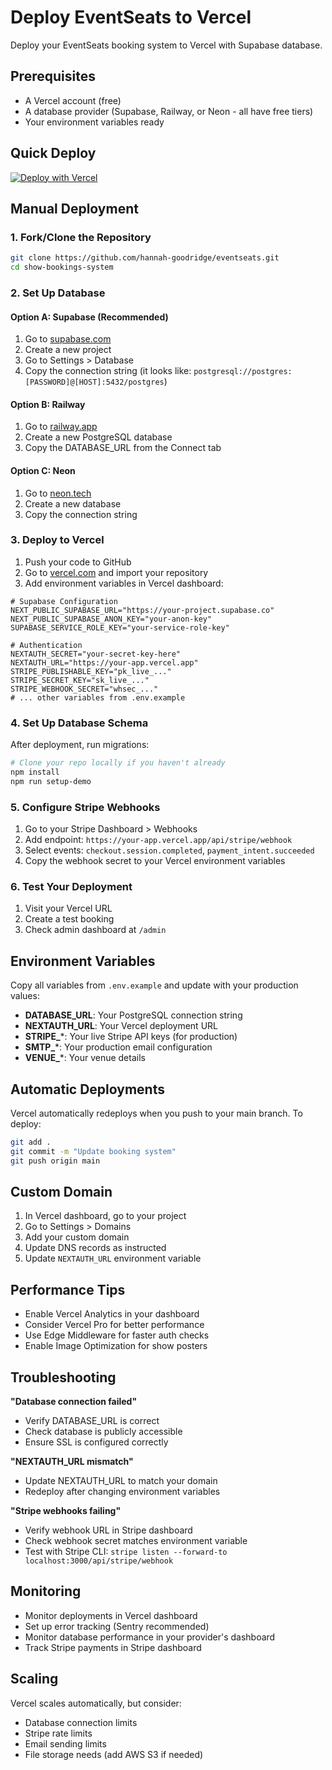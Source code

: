 # Deploy EventSeats to Vercel

Deploy your EventSeats booking system to Vercel with Supabase database.

## Prerequisites

- A Vercel account (free)
- A database provider (Supabase, Railway, or Neon - all have free tiers)
- Your environment variables ready

## Quick Deploy

[![Deploy with Vercel](https://vercel.com/button)](https://vercel.com/new/clone?repository-url=https://github.com/hannah-goodridge/eventseats)

## Manual Deployment

### 1. Fork/Clone the Repository

```bash
git clone https://github.com/hannah-goodridge/eventseats.git
cd show-bookings-system
```

### 2. Set Up Database

#### Option A: Supabase (Recommended)
1. Go to [supabase.com](https://supabase.com)
2. Create a new project
3. Go to Settings > Database
4. Copy the connection string (it looks like: `postgresql://postgres:[PASSWORD]@[HOST]:5432/postgres`)

#### Option B: Railway
1. Go to [railway.app](https://railway.app)
2. Create a new PostgreSQL database
3. Copy the DATABASE_URL from the Connect tab

#### Option C: Neon
1. Go to [neon.tech](https://neon.tech)
2. Create a new database
3. Copy the connection string

### 3. Deploy to Vercel

1. Push your code to GitHub
2. Go to [vercel.com](https://vercel.com) and import your repository
3. Add environment variables in Vercel dashboard:

```env
# Supabase Configuration
NEXT_PUBLIC_SUPABASE_URL="https://your-project.supabase.co"
NEXT_PUBLIC_SUPABASE_ANON_KEY="your-anon-key"
SUPABASE_SERVICE_ROLE_KEY="your-service-role-key"

# Authentication
NEXTAUTH_SECRET="your-secret-key-here"
NEXTAUTH_URL="https://your-app.vercel.app"
STRIPE_PUBLISHABLE_KEY="pk_live_..."
STRIPE_SECRET_KEY="sk_live_..."
STRIPE_WEBHOOK_SECRET="whsec_..."
# ... other variables from .env.example
```

### 4. Set Up Database Schema

After deployment, run migrations:

```bash
# Clone your repo locally if you haven't already
npm install
npm run setup-demo
```

### 5. Configure Stripe Webhooks

1. Go to your Stripe Dashboard > Webhooks
2. Add endpoint: `https://your-app.vercel.app/api/stripe/webhook`
3. Select events: `checkout.session.completed`, `payment_intent.succeeded`
4. Copy the webhook secret to your Vercel environment variables

### 6. Test Your Deployment

1. Visit your Vercel URL
2. Create a test booking
3. Check admin dashboard at `/admin`

## Environment Variables

Copy all variables from `.env.example` and update with your production values:

- **DATABASE_URL**: Your PostgreSQL connection string
- **NEXTAUTH_URL**: Your Vercel deployment URL
- **STRIPE_***: Your live Stripe API keys (for production)
- **SMTP_***: Your production email configuration
- **VENUE_***: Your venue details

## Automatic Deployments

Vercel automatically redeploys when you push to your main branch. To deploy:

```bash
git add .
git commit -m "Update booking system"
git push origin main
```

## Custom Domain

1. In Vercel dashboard, go to your project
2. Go to Settings > Domains
3. Add your custom domain
4. Update DNS records as instructed
5. Update `NEXTAUTH_URL` environment variable

## Performance Tips

- Enable Vercel Analytics in your dashboard
- Consider Vercel Pro for better performance
- Use Edge Middleware for faster auth checks
- Enable Image Optimization for show posters

## Troubleshooting

**"Database connection failed"**
- Verify DATABASE_URL is correct
- Check database is publicly accessible
- Ensure SSL is configured correctly

**"NEXTAUTH_URL mismatch"**
- Update NEXTAUTH_URL to match your domain
- Redeploy after changing environment variables

**"Stripe webhooks failing"**
- Verify webhook URL in Stripe dashboard
- Check webhook secret matches environment variable
- Test with Stripe CLI: `stripe listen --forward-to localhost:3000/api/stripe/webhook`

## Monitoring

- Monitor deployments in Vercel dashboard
- Set up error tracking (Sentry recommended)
- Monitor database performance in your provider's dashboard
- Track Stripe payments in Stripe dashboard

## Scaling

Vercel scales automatically, but consider:
- Database connection limits
- Stripe rate limits
- Email sending limits
- File storage needs (add AWS S3 if needed)
